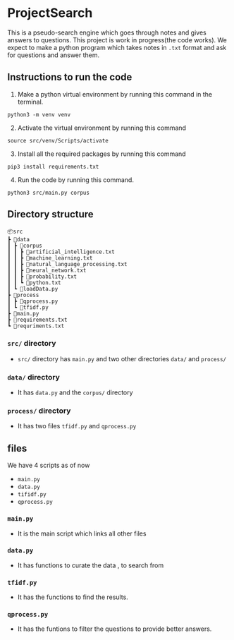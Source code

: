 # ProjectSearch
This is a pseudo-search engine which goes through notes and gives answers to questions.
This project is work in progress(the code works).
We expect to make a python program which takes notes in `.txt` format and ask for questions and answer them.

## Instructions to run the code
1. Make a python virtual environment by running this command in the terminal.
```
python3 -m venv venv
```
2. Activate the virtual environment by running this command
```
source src/venv/Scripts/activate
```
3. Install all the required packages by running this command
```
pip3 install requirements.txt
```
4. Run the code by running this command.
```
python3 src/main.py corpus
```

## Directory structure  

    📦src
    ┣ 📂data
    ┃ ┣ 📂corpus
    ┃ ┃ ┣ 📜artificial_intelligence.txt
    ┃ ┃ ┣ 📜machine_learning.txt
    ┃ ┃ ┣ 📜natural_language_processing.txt
    ┃ ┃ ┣ 📜neural_network.txt
    ┃ ┃ ┣ 📜probability.txt
    ┃ ┃ ┗ 📜python.txt
    ┃ ┗ 📜loadData.py
    ┣ 📂process
    ┃ ┣ 📜qprocess.py
    ┃ ┗ 📜tfidf.py
    ┣ 📜main.py
    ┣ 📜requirements.txt
    ┗ 📜requriments.txt
 
### `src/` directory
- `src/` directory has `main.py` and two other directories `data/` and `process/`
### `data/` directory
- It has `data.py` and the `corpus/` directory
### `process/` directory 
- It has two files `tfidf.py` and `qprocess.py`

## files
We have 4 scripts as of now 
- `main.py`
- `data.py`
- `tifidf.py`
- `qprocess.py`

### `main.py`
- It is the main script which links all other files

### `data.py`
- It has functions to curate the data , to search from 

### `tfidf.py`
- It has the functions to find the results.

### `qprocess.py`
- It has the funtions to filter the questions to provide better answers.
<!--
## Current Deliverables
- [x] take an input from `.txt` files and 
- [x] take questions as input and also the marking for the question
- [x] make a tf-idf algorithm to rank the sentences
- [x] and return those sentences
-->
<!--
## Deadline 
 We expect to complete this project before March 2021
-->

